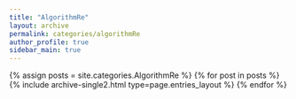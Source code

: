 ```yaml
---
title: "AlgorithmRe"
layout: archive
permalink: categories/algorithmRe
author_profile: true
sidebar_main: true
---
```


{% assign posts = site.categories.AlgorithmRe %}
{% for post in posts %} {% include archive-single2.html type=page.entries_layout %} {% endfor %}
